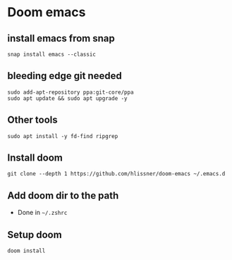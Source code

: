 # Doom emacs

## install emacs from snap

    snap install emacs --classic

## bleeding edge git needed

    sudo add-apt-repository ppa:git-core/ppa
    sudo apt update && sudo apt upgrade -y

## Other tools

    sudo apt install -y fd-find ripgrep 

## Install doom

    git clone --depth 1 https://github.com/hlissner/doom-emacs ~/.emacs.d

## Add doom dir to the path

+ Done in `~/.zshrc`

## Setup doom

    doom install
